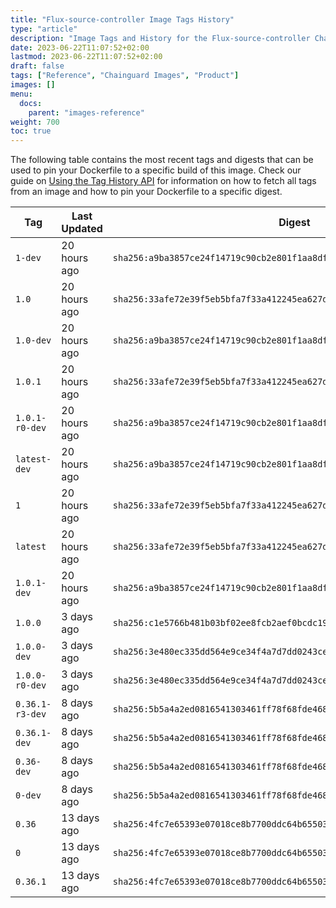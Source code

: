 ```yaml
---
title: "Flux-source-controller Image Tags History"
type: "article"
description: "Image Tags and History for the Flux-source-controller Chainguard Image"
date: 2023-06-22T11:07:52+02:00
lastmod: 2023-06-22T11:07:52+02:00
draft: false
tags: ["Reference", "Chainguard Images", "Product"]
images: []
menu:
  docs:
    parent: "images-reference"
weight: 700
toc: true
---
```


The following table contains the most recent tags and digests that can be used to pin your Dockerfile to a specific build of this image. Check our guide on [Using the Tag History API](/chainguard/chainguard-images/using-the-tag-history-api/) for information on how to fetch all tags from an image and how to pin your Dockerfile to a specific digest.

| Tag             | Last Updated | Digest                                                                    |
|-----------------|--------------|---------------------------------------------------------------------------|
| `1-dev`         | 20 hours ago | `sha256:a9ba3857ce24f14719c90cb2e801f1aa8df1392b60316d671daf6f17fcbaaec9` |
| `1.0`           | 20 hours ago | `sha256:33afe72e39f5eb5bfa7f33a412245ea627d89681ab439769b2dc0d55d55a40ff` |
| `1.0-dev`       | 20 hours ago | `sha256:a9ba3857ce24f14719c90cb2e801f1aa8df1392b60316d671daf6f17fcbaaec9` |
| `1.0.1`         | 20 hours ago | `sha256:33afe72e39f5eb5bfa7f33a412245ea627d89681ab439769b2dc0d55d55a40ff` |
| `1.0.1-r0-dev`  | 20 hours ago | `sha256:a9ba3857ce24f14719c90cb2e801f1aa8df1392b60316d671daf6f17fcbaaec9` |
| `latest-dev`    | 20 hours ago | `sha256:a9ba3857ce24f14719c90cb2e801f1aa8df1392b60316d671daf6f17fcbaaec9` |
| `1`             | 20 hours ago | `sha256:33afe72e39f5eb5bfa7f33a412245ea627d89681ab439769b2dc0d55d55a40ff` |
| `latest`        | 20 hours ago | `sha256:33afe72e39f5eb5bfa7f33a412245ea627d89681ab439769b2dc0d55d55a40ff` |
| `1.0.1-dev`     | 20 hours ago | `sha256:a9ba3857ce24f14719c90cb2e801f1aa8df1392b60316d671daf6f17fcbaaec9` |
| `1.0.0`         | 3 days ago   | `sha256:c1e5766b481b03bf02ee8fcb2aef0bcdc195e5f9dd2e1961f47ef8b184da95d3` |
| `1.0.0-dev`     | 3 days ago   | `sha256:3e480ec335dd564e9ce34f4a7d7dd0243ceda27e35f99d8e01ff2a9d49d809bd` |
| `1.0.0-r0-dev`  | 3 days ago   | `sha256:3e480ec335dd564e9ce34f4a7d7dd0243ceda27e35f99d8e01ff2a9d49d809bd` |
| `0.36.1-r3-dev` | 8 days ago   | `sha256:5b5a4a2ed0816541303461ff78f68fde468e0778528d9b764c843cddb68d2867` |
| `0.36.1-dev`    | 8 days ago   | `sha256:5b5a4a2ed0816541303461ff78f68fde468e0778528d9b764c843cddb68d2867` |
| `0.36-dev`      | 8 days ago   | `sha256:5b5a4a2ed0816541303461ff78f68fde468e0778528d9b764c843cddb68d2867` |
| `0-dev`         | 8 days ago   | `sha256:5b5a4a2ed0816541303461ff78f68fde468e0778528d9b764c843cddb68d2867` |
| `0.36`          | 13 days ago  | `sha256:4fc7e65393e07018ce8b7700ddc64b6550354f24063912dea7be259f6ac421d4` |
| `0`             | 13 days ago  | `sha256:4fc7e65393e07018ce8b7700ddc64b6550354f24063912dea7be259f6ac421d4` |
| `0.36.1`        | 13 days ago  | `sha256:4fc7e65393e07018ce8b7700ddc64b6550354f24063912dea7be259f6ac421d4` |

